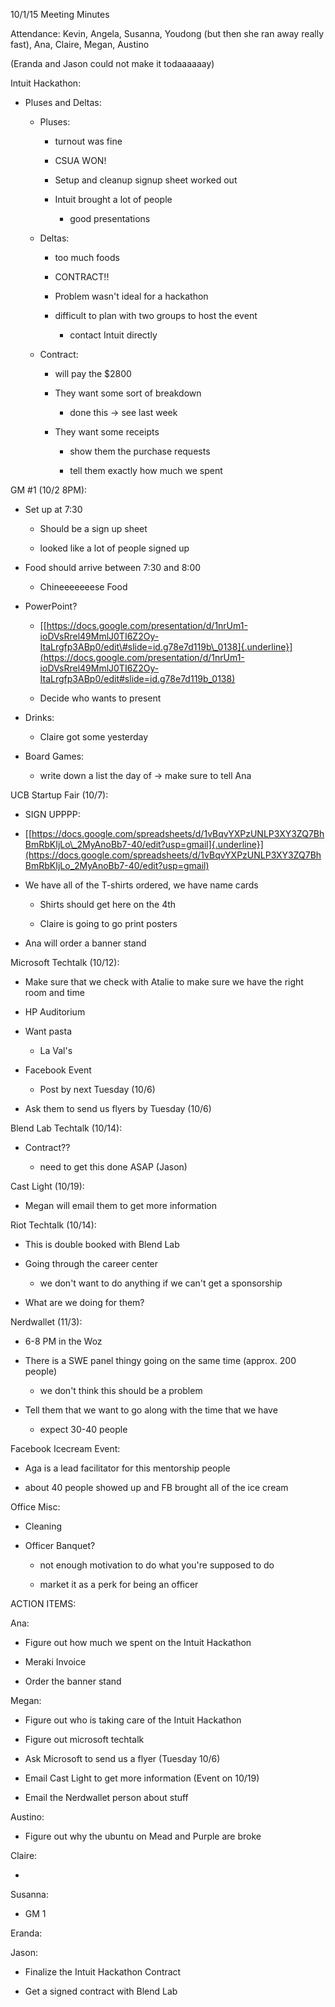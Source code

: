 10/1/15 Meeting Minutes

Attendance: Kevin, Angela, Susanna, Youdong (but then she ran away
really fast), Ana, Claire, Megan, Austino

(Eranda and Jason could not make it todaaaaaay)

Intuit Hackathon:

-   Pluses and Deltas:

    -   Pluses:

        -   turnout was fine

        -   CSUA WON!

        -   Setup and cleanup signup sheet worked out

        -   Intuit brought a lot of people

            -   good presentations

    -   Deltas:

        -   too much foods

        -   CONTRACT!!

        -   Problem wasn't ideal for a hackathon

        -   difficult to plan with two groups to host the event

            -   contact Intuit directly

    -   Contract:

        -   will pay the \$2800

        -   They want some sort of breakdown

            -   done this -\> see last week

        -   They want some receipts

            -   show them the purchase requests

            -   tell them exactly how much we spent

GM \#1 (10/2 8PM):

-   Set up at 7:30

    -   Should be a sign up sheet

    -   looked like a lot of people signed up

-   Food should arrive between 7:30 and 8:00

    -   Chineeeeeeese Food

-   PowerPoint?

    -   [[https://docs.google.com/presentation/d/1nrUm1-ioDVsRrel49MmlJ0TI6Z2Oy-ItaLrgfp3ABp0/edit\#slide=id.g78e7d119b\_0138]{.underline}](https://docs.google.com/presentation/d/1nrUm1-ioDVsRrel49MmlJ0TI6Z2Oy-ItaLrgfp3ABp0/edit#slide=id.g78e7d119b_0138)

    -   Decide who wants to present

-   Drinks:

    -   Claire got some yesterday

-   Board Games:

    -   write down a list the day of -\> make sure to tell Ana

UCB Startup Fair (10/7):

-   SIGN UPPPP:

-   [[https://docs.google.com/spreadsheets/d/1vBqvYXPzUNLP3XY3ZQ7BhBmRbKIjLo\_2MyAnoBb7-40/edit?usp=gmail]{.underline}](https://docs.google.com/spreadsheets/d/1vBqvYXPzUNLP3XY3ZQ7BhBmRbKIjLo_2MyAnoBb7-40/edit?usp=gmail)

-   We have all of the T-shirts ordered, we have name cards

    -   Shirts should get here on the 4th

    -   Claire is going to go print posters

-   Ana will order a banner stand

Microsoft Techtalk (10/12):

-   Make sure that we check with Atalie to make sure we have the right
    room and time

-   HP Auditorium

-   Want pasta

    -   La Val's

-   Facebook Event

    -   Post by next Tuesday (10/6)

-   Ask them to send us flyers by Tuesday (10/6)

Blend Lab Techtalk (10/14):

-   Contract??

    -   need to get this done ASAP (Jason)

Cast Light (10/19):

-   Megan will email them to get more information

Riot Techtalk (10/14):

-   This is double booked with Blend Lab

-   Going through the career center

    -   we don't want to do anything if we can't get a sponsorship

-   What are we doing for them?

Nerdwallet (11/3):

-   6-8 PM in the Woz

-   There is a SWE panel thingy going on the same time (approx. 200
    people)

    -   we don't think this should be a problem

-   Tell them that we want to go along with the time that we have

    -   expect 30-40 people

Facebook Icecream Event:

-   Aga is a lead facilitator for this mentorship people

-   about 40 people showed up and FB brought all of the ice cream

Office Misc:

-   Cleaning

-   Officer Banquet?

    -   not enough motivation to do what you're supposed to do

    -   market it as a perk for being an officer

ACTION ITEMS:

Ana:

-   Figure out how much we spent on the Intuit Hackathon

-   Meraki Invoice

-   Order the banner stand

Megan:

-   Figure out who is taking care of the Intuit Hackathon

-   Figure out microsoft techtalk

-   Ask Microsoft to send us a flyer (Tuesday 10/6)

-   Email Cast Light to get more information (Event on 10/19)

-   Email the Nerdwallet person about stuff

Austino:

-   Figure out why the ubuntu on Mead and Purple are broke

Claire:

-   

Susanna:

-   GM 1

Eranda:

Jason:

-   Finalize the Intuit Hackathon Contract

-   Get a signed contract with Blend Lab
